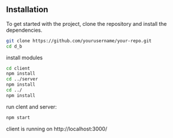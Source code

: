 ## Installation

To get started with the project, clone the repository and install the dependencies.

```bash
git clone https://github.com/yourusername/your-repo.git
cd d_b
```

install modules

```bash
cd client
npm install
cd ../server
npm install
cd ../
npm install
```

run clent and server:


```bash
npm start
```

client is running on http://localhost:3000/




